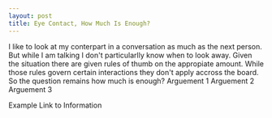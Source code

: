 ```yaml
---
layout: post
title: Eye Contact, How Much Is Enough?
---
```


I like to look at my conterpart in a conversation as much as the next person. But while I am talking I don't particularlly know when to look away. Given the situation there are given rules of thumb on the appropiate amount. While those rules govern certain interactions they don't apply accross the board. So the question remains how much is enough? 
Arguement 1
Arguement 2 
Arguement 3

Example Link to Information
